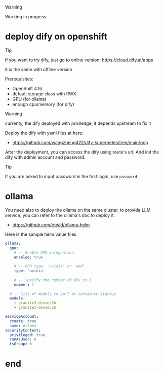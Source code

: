 > [!WARNING]
> Working in progress
# deploy dify on openshift

> [!TIP]
> if you want to try dify, just go to online version: https://cloud.dify.ai/apps
> 
> it is the same with offline version

Prerequisites:
- OpenShift 4.16
- default storage class with RWX
- GPU (for ollama)
- enough cpu/memory (for dify)

> [!WARNING]
> currenty, the dify deployed with priviledge, it depends upstream to fix it

Deploy the dify with yaml files at here:
- https://github.com/wangzheng422/dify-kubernetes/tree/main/ocp

After the deployment, you can access the dify using route's url. And init the dify with admin account and password.

> [!TIP]
> If you are asked to input password in the first login, use `password`

# ollama

You need also to deploy the ollama on the same cluster, to provide LLM service, you can refer to the ollama's doc to deploy it.
- https://github.com/otwld/ollama-helm

Here is the sample helm value files.
```yaml
ollama:
  gpu:
    # -- Enable GPU integration
    enabled: true
    
    # -- GPU type: 'nvidia' or 'amd'
    type: 'nvidia'
    
    # -- Specify the number of GPU to 1
    number: 1
   
  # -- List of models to pull at container startup
  models: 
    - granite3-dense:8b
    - granite3-dense:2b

serviceAccount:
  create: true
  name: ollama
securityContext:
  privileged: true
  runAsUser: 0
  fsGroup: 0
```



# end